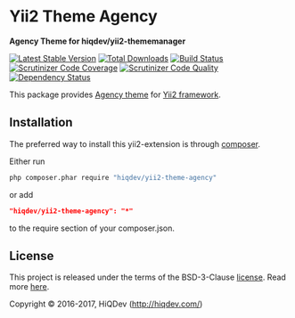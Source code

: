 # Yii2 Theme Agency

**Agency Theme for hiqdev/yii2-thememanager**

[![Latest Stable Version](https://poser.pugx.org/hiqdev/yii2-theme-agency/v/stable)](https://packagist.org/packages/hiqdev/yii2-theme-agency)
[![Total Downloads](https://poser.pugx.org/hiqdev/yii2-theme-agency/downloads)](https://packagist.org/packages/hiqdev/yii2-theme-agency)
[![Build Status](https://img.shields.io/travis/hiqdev/yii2-theme-agency.svg)](https://travis-ci.org/hiqdev/yii2-theme-agency)
[![Scrutinizer Code Coverage](https://img.shields.io/scrutinizer/coverage/g/hiqdev/yii2-theme-agency.svg)](https://scrutinizer-ci.com/g/hiqdev/yii2-theme-agency/)
[![Scrutinizer Code Quality](https://img.shields.io/scrutinizer/g/hiqdev/yii2-theme-agency.svg)](https://scrutinizer-ci.com/g/hiqdev/yii2-theme-agency/)
[![Dependency Status](https://www.versioneye.com/php/hiqdev:yii2-theme-agency/dev-master/badge.svg)](https://www.versioneye.com/php/hiqdev:yii2-theme-agency/dev-master)

This package provides [Agency theme] for [Yii2 framework].

[Agency theme]:     https://startbootstrap.com/template-overviews/agency/
[Yii2 framework]:   http://yiiframework.com/

## Installation

The preferred way to install this yii2-extension is through [composer](http://getcomposer.org/download/).

Either run

```sh
php composer.phar require "hiqdev/yii2-theme-agency"
```

or add

```json
"hiqdev/yii2-theme-agency": "*"
```

to the require section of your composer.json.

## License

This project is released under the terms of the BSD-3-Clause [license](LICENSE).
Read more [here](http://choosealicense.com/licenses/bsd-3-clause).

Copyright © 2016-2017, HiQDev (http://hiqdev.com/)
